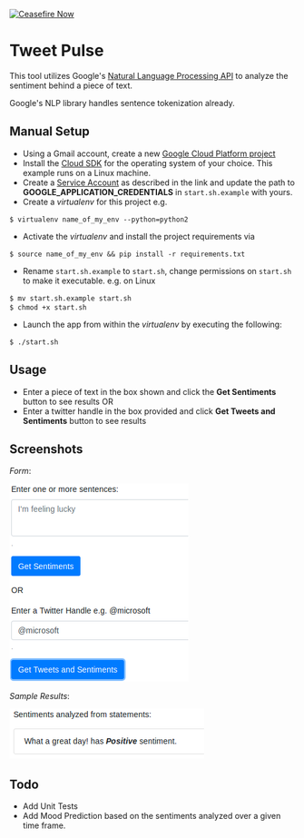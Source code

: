 [![Ceasefire Now](https://badge.techforpalestine.org/ceasefire-now)](https://techforpalestine.org/learn-more)

Tweet Pulse
===========
This tool utilizes Google's [Natural Language Processing API](https://cloud.google.com/natural-language/) to analyze the sentiment behind a piece of text.

Google's NLP library handles sentence tokenization already.

Manual Setup
------------
* Using a Gmail account, create a new [Google Cloud Platform project](https://cloud.google.com/natural-language/docs/quickstart#set_up_a_project)
* Install the [Cloud SDK](https://cloud.google.com/sdk/docs/) for the operating system of your choice. This example runs on a Linux machine.
* Create a [Service Account](https://cloud.google.com/docs/authentication/getting-started) as described in the link and update the path to **GOOGLE_APPLICATION_CREDENTIALS** in `start.sh.example` with yours.
* Create a *virtualenv* for this project e.g. 
```
$ virtualenv name_of_my_env --python=python2
```
* Activate the *virtualenv* and install the project requirements via 
```
$ source name_of_my_env && pip install -r requirements.txt
```
* Rename `start.sh.example` to `start.sh`, change permissions on `start.sh` to make it executable. e.g. on Linux 
```
$ mv start.sh.example start.sh
$ chmod +x start.sh
```
* Launch the app from within the *virtualenv* by executing the following: 
```
$ ./start.sh
```

Usage
-----
* Enter a piece of text in the box shown and click the **Get Sentiments** button to see results OR
* Enter a twitter handle in the box provided and click **Get Tweets and Sentiments** button to see results

Screenshots
-----------
*Form*:

![Enter one or more sentences](https://github.com/inspaya/tweet_pulse/blob/master/tweet_pulse_enter_sentence.png)

*Sample Results*:

![Sentiment analyzed](https://github.com/inspaya/tweet_pulse/blob/master/tweet_pulse_results.png)
 

Todo
----
* Add Unit Tests
* Add Mood Prediction based on the sentiments analyzed over a given time frame.
